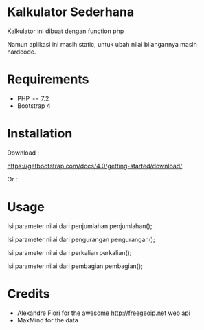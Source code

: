 Kalkulator Sederhana
=======================

Kalkulator ini dibuat dengan function php

Namun aplikasi ini masih static, untuk ubah nilai bilangannya masih hardcode.


Requirements
============

* PHP >= 7.2
* Bootstrap 4

Installation
============

Download :

https://getbootstrap.com/docs/4.0/getting-started/download/

Or :

<link rel="stylesheet" href="https://maxcdn.bootstrapcdn.com/bootstrap/4.0.0/css/bootstrap.min.css" integrity="sha384-Gn5384xqQ1aoWXA+058RXPxPg6fy4IWvTNh0E263XmFcJlSAwiGgFAW/dAiS6JXm" crossorigin="anonymous">
<script src="https://maxcdn.bootstrapcdn.com/bootstrap/4.0.0/js/bootstrap.min.js" integrity="sha384-JZR6Spejh4U02d8jOt6vLEHfe/JQGiRRSQQxSfFWpi1MquVdAyjUar5+76PVCmYl" crossorigin="anonymous"></script>


Usage
=====


Isi parameter nilai dari penjumlahan
    penjumlahan();


Isi parameter nilai dari pengurangan
    pengurangan();


Isi parameter nilai dari perkalian
    perkalian();


Isi parameter nilai dari pembagian
    pembagian();




Credits
=======

* Alexandre Fiori for the awesome http://freegeoip.net web api
* MaxMind for the data



